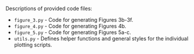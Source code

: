 Descriptions of provided code files:

- `figure_3.py` - Code for generating Figures 3b-3f.
- `figure_4.py` - Code for generating Figures 4b.
- `figure_5.py` - Code for generating Figures 5a-c.
- `utils.py` - Defines helper functions and general styles for the individual plotting scripts.